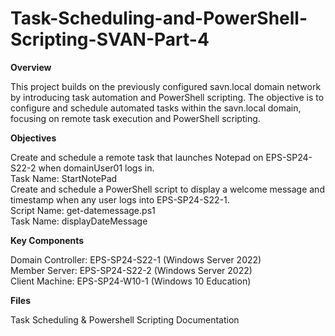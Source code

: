 # Task-Scheduling-and-PowerShell-Scripting-SVAN-Part-4

**Overview**

This project builds on the previously configured savn.local domain network by introducing task automation and PowerShell scripting. The objective is to configure and schedule automated tasks within the savn.local domain, focusing on remote task execution and PowerShell scripting.

**Objectives**

Create and schedule a remote task that launches Notepad on EPS-SP24-S22-2 when domainUser01 logs in.  
Task Name: StartNotePad  
Create and schedule a PowerShell script to display a welcome message and timestamp when any user logs into EPS-SP24-S22-1.  
Script Name: get-datemessage.ps1  
Task Name: displayDateMessage

**Key Components**

Domain Controller: EPS-SP24-S22-1 (Windows Server 2022)  
Member Server: EPS-SP24-S22-2 (Windows Server 2022)  
Client Machine: EPS-SP24-W10-1 (Windows 10 Education)  

**Files**

Task Scheduling & Powershell Scripting Documentation

